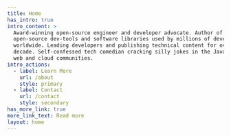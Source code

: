 ```yaml
---
title: Home
has_intro: true
intro_content: >
  Award-winning open-source engineer and developer advocate. Author of various
  open-source dev-tools and software libraries used by millions of developers
  worldwide. Leading developers and publishing technical content for over a
  decade. Self-confessed tech comedian cracking silly jokes in the JavaScript
  web and cloud communities.
intro_actions:
  - label: Learn More
    url: /about
    style: primary
  - label: Contact
    url: /contact
    style: secondary
has_more_link: true
more_link_text: Read more
layout: home
---
```

